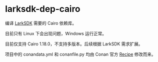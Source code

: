# larksdk-dep-cairo

编译 [LarkSDK](https://gitee.com/cytech_05/larksdk) 需要的 Cairo 依赖库。

目前只有 Linux 下会出现问题，Windows 运行正常。

目前仅支持 Cairo 1.18.0，不支持多版本。后续根据 LarkSDK 需求扩展。

项目中的 conandata.yml 和 conanfile.py 均由 Conan 官方 [Recipe](https://github.com/conan-io/conan-center-index/tree/master/recipes/cairo/all) 修改而来。

